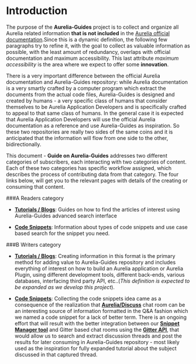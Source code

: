 # Introduction

The purpose of the **Aurelia-Guides** project is to collect and organize all Aurelia related information **that is not included** in the [Aurelia official documentation](http://aurelia.io/docs.html).Since this is a dynamic definition, the following few paragraphs try to refine it, with the goal to collect as valuable information as possible, with the least amount of redundancy, overlaps with official documentation and maximum accessibility. This last attribute _maximum accessibility_ is the area where we expect to offer some **innovation**.

There is a very important difference between the official Aurelia documentation and Aurelia-Guides repository: while Aurelia documentation is a very smartly crafted by a computer program which extract the documents from the actual code files, Aurelia-Guides is designed and created by humans - a very specific class of humans that consider themselves to be Aurelia Application Developers and is specifically crafted to appeal to that same class of humans. In the general case it is expected that Aurelia Application Developers will use the official Aurelia documentation as a reference and use Aurelia-Guides as inspiration. So these two repositories are really two sides of the same coins and it is anticipated that the information will flow from one side to the other, bidirectionally.

This document - **Guide on Aurelia-Guides** addresses two different  categories of subscribers, each interacting with two categories of content. Each of these two categories has specific workflow assigned, which describes the process of contributing data from that category. The four links below, will get you to the relevant pages with details of the creating or consuming that content.

###A Readers category 
- **[Tutorials / Blogs]()**: Guides on how to find the articles of interest using Aurelia-Guides advanced search interface

- **[Code Snippets]()**: Information about types of code snippets and use case based search for the snippet you need.

###B Writers category

- **[Tutorials / Blogs](http://blog.aurelia-guides.com/writers-Guide#auth_blogs)**: Creating information in this format is the primary method for adding value to Aurelia-Guides repository and includes everything of interest on how to build an Aurelia application or Aurelia Plugin, using different development tools, different back-ends, various databases, interfacing third party API, etc..(_This definition is expected to be expanded as we develop this project_). 

- **[Code Snippets](http://blog.aurelia-guides.com/writers-Guide#auth_snippets)**: Collecting the code snippets idea came as a consequence of the realization that **[Aurelia/Discuss](https://gitter.im/Aurelia/Discuss)** chat room can be an interesting source of information formatted in the Q&A fashion which we named a code snippet for a lack of better term. There is an ongoing effort that will result with the better integration between our **[Snippet Manager tool](http://blog.aurelia-guides.com/2015/08/19/snippet-manager/)** and Gitter based chat rooms using the **[Gitter API](https://gitter.im)**, that would allow us to search and extract discussion threads and post the results for later consuming in Aurelia-Guides repository - most likely used as the inspiration for fully expanded tutorial about the subject discussed in that captured thread.


